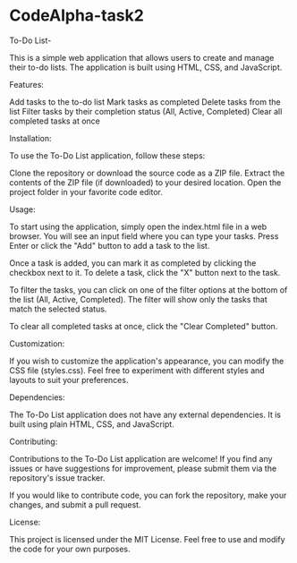 # CodeAlpha-task2
To-Do List-

This is a simple web application that allows users to create and manage their to-do lists.
The application is built using HTML, CSS, and JavaScript.

Features:

Add tasks to the to-do list Mark tasks as completed Delete tasks from the list Filter tasks by their completion status (All, Active,
Completed) Clear all completed tasks at once

Installation:

To use the To-Do List application, follow these steps:

Clone the repository or download the source code as a ZIP file. Extract the contents of the ZIP file (if downloaded) to your 
desired location. Open the project folder in your favorite code editor.

Usage:

To start using the application, simply open the index.html file in a web browser. You will see an input field where you can type your tasks. 
Press Enter or click the "Add" button to add a task to the list.

Once a task is added, you can mark it as completed by clicking the checkbox next to it. To delete a task, click the "X" button next to the task.

To filter the tasks, you can click on one of the filter options at the bottom of the list (All, Active, Completed). 
The filter will show only the tasks that match the selected status.

To clear all completed tasks at once, click the "Clear Completed" button.

Customization:

If you wish to customize the application's appearance, you can modify the CSS file (styles.css).
Feel free to experiment with different styles and layouts to suit your preferences.

Dependencies:

The To-Do List application does not have any external dependencies. It is built using plain HTML, CSS, and JavaScript.

Contributing:

Contributions to the To-Do List application are welcome! If you find any issues or have suggestions for improvement, 
please submit them via the repository's issue tracker.

If you would like to contribute code, you can fork the repository, make your changes, and submit a pull request.

License:

This project is licensed under the MIT License. Feel free to use and modify the code for your own purposes.
